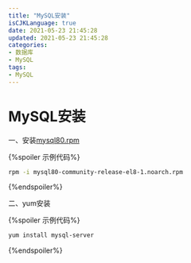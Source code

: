 ```yaml
---
title: "MySQL安装"
isCJKLanguage: true
date: 2021-05-23 21:45:28
updated: 2021-05-23 21:45:28
categories: 
- 数据库
- MySQL
tags: 
- MySQL
---
```


# MySQL安装

一、安装[mysql80.rpm](https://dev.mysql.com/downloads/repo/yum/)

{%spoiler 示例代码%}
```bash
rpm -i mysql80-community-release-el8-1.noarch.rpm
```
{%endspoiler%}

二、yum安装

{%spoiler 示例代码%}
```bash
yum install mysql-server
```
{%endspoiler%}